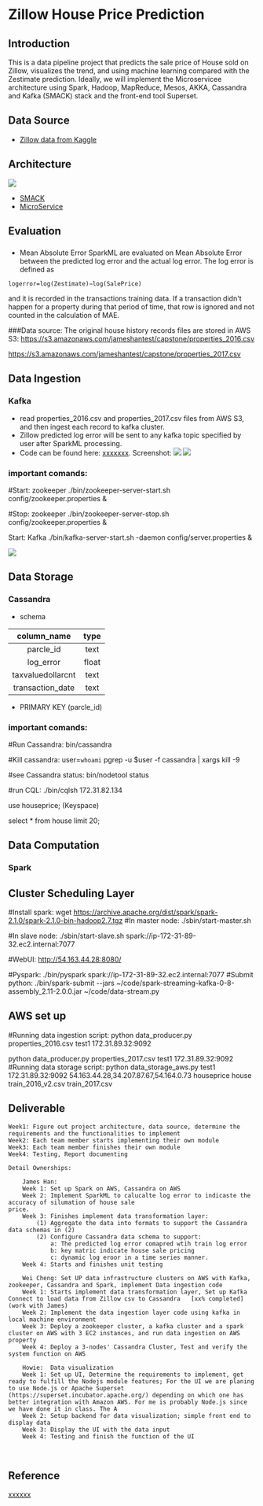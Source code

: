 Zillow House Price Prediction
================

Introduction
------------

This is a data pipeline project that predicts the sale price of House sold on Zillow, visualizes the trend, and using machine learning compared with the Zestimate prediction. Ideally, we will implement the Microservicee architecture using Spark, Hadoop, MapReduce, Mesos, AKKA, Cassandra and Kafka (SMACK) stack and the front-end tool Superset.

Data Source
-----------

-   [Zillow data from Kaggle](https://www.kaggle.com/c/zillow-prize-1#description)


Architecture
------------
![](images/architecture.png)
-   [SMACK](http://bigdata-madesimple.com/smackspark-mesos-akka-kafka/)
-   [MicroService](https://www.linkedin.com/pulse/how-go-from-lamp-microservices-eric-macdougall/)

Evaluation
--------------

###

-   Mean Absolute Error
SparkML are evaluated on Mean Absolute Error between the predicted log error and the actual log error. The log error is defined as

`logerror=log(Zestimate)−log(SalePrice)`

and it is recorded in the transactions training data. If a transaction didn't happen for a property during that period of time, that row is ignored and not counted in the calculation of MAE.

###Data source:
The original house history records files are stored in AWS S3:
https://s3.amazonaws.com/jameshantest/capstone/properties_2016.csv

https://s3.amazonaws.com/jameshantest/capstone/properties_2017.csv 

Data Ingestion
--------------
### Kafka

-   read properties_2016.csv and properties_2017.csv files from AWS S3, and then ingest each record to kafka cluster.
-   Zillow predicted log error will be sent to any kafka topic specified by user after SparkML processing.
-   Code can be found here: [xxxxxxx](fetch-bitcoin-price.py). Screenshot: ![](images/xxxxx.png) ![](images/xxxxx.png)

### important comands:
#Start: zookeeper
./bin/zookeeper-server-start.sh config/zookeeper.properties &

#Stop: zookeeper
./bin/zookeeper-server-stop.sh config/zookeeper.properties & 

Start: Kafka
./bin/kafka-server-start.sh -daemon config/server.properties &

![](images/xxxxxx.png)

Data Storage
------------

### Cassandra

-   schema

| column\_name |    type   |
|:------------:|:---------:|
|   parcle_id  |    text   |
|   log_error  |    float  |
|taxvaluedollarcnt|  text  |
|transaction_date|   text  |

-   PRIMARY KEY (parcle_id)
### important comands:
#Run Cassandra:
bin/cassandra

#Kill cassandra:
user=`whoami`
pgrep -u $user -f cassandra | xargs kill -9

#see Cassandra status:
bin/nodetool status

#run CQL:
./bin/cqlsh 172.31.82.134

use houseprice;  (Keyspace)

select * from house limit 20;

Data Computation
----------------

### Spark

Cluster Scheduling Layer
------------------------
#Install spark:
wget https://archive.apache.org/dist/spark/spark-2.1.0/spark-2.1.0-bin-hadoop2.7.tgz
#In master node:
./sbin/start-master.sh

#In slave node:
./sbin/start-slave.sh spark://ip-172-31-89-32.ec2.internal:7077

#WebUI:
http://54.163.44.28:8080/

#Pyspark:
./bin/pyspark spark://ip-172-31-89-32.ec2.internal:7077
​
#Submit python:
./bin/spark-submit --jars ~/code/spark-streaming-kafka-0-8-assembly_2.11-2.0.0.jar ~/code/data-stream.py

AWS set up 
---------------
#Running data ingestion script:
python data_producer.py properties_2016.csv test1 172.31.89.32:9092

python data_producer.py properties_2017.csv test1 172.31.89.32:9092
​
#Running data storage script:
python data_storage_aws.py test1 172.31.89.32:9092 54.163.44.28,34.207.87.67,54.164.0.73 houseprice house train_2016_v2.csv train_2017.csv

Deliverable
---------------

	Week1: Figure out project architecture, data source, determine the requirements and the functionalities to implement
	Week2: Each team member starts implementing their own module
	Week3: Each team member finishes their own module
	Week4: Testing, Report documenting		
	
	Detail Ownerships:
	
		James Han: 
		Week 1: Set up Spark on AWS, Cassandra on AWS
		Week 2: Implement SparkML to calucalte log error to indicaste the accuracy of silumation of house sale                               price.
		Week 3: Finishes implement data transformation layer: 
			(1) Aggregate the data into formats to support the Cassandra data schemas in (2)
			(2) Configure Cassandra data schema to support:
				a: The predicted log error comapred wtih train log error
				b: key matric indicate house sale pricing
				c: dynamic log eroor in a time series manner.		
		Week 4: Starts and finishes unit testing
		
		Wei Cheng: Set UP data infrastructure clusters on AWS with Kafka, zookeeper, Cassandra and Spark, implement Data ingestion code
		Week 1: Starts implement data transformation layer, Set up Kafka Connect to load data from Zillow csv to Cassandra   [xx% completed] (work with James)
		Week 2: Implement the data ingestion layer code using kafka in local machine environment
		Week 3: Deploy a zookeeper cluster, a kafka cluster and a spark cluster on AWS with 3 EC2 instances, and run data ingestion on AWS property
		Week 4: Deploy a 3-nodes' Cassandra Cluster, Test and verify the system function on AWS
		
		Howie:  Data visualization
		Week 1: Set up UI, Determine the requirements to implement, get ready to fulfill the Nodejs module features; For the UI we are planing to use Node.js or Apache Superset (https://superset.incubator.apache.org/) depending on which one has better integration with Amazon AWS. For me is probably Node.js since we have done it in class. The A
		Week 2: Setup backend for data visualization; simple front end to display data
		Week 3: Display the UI with the data input 
		Week 4: Testing and finish the function of the UI



​	


Reference
---------

[xxxxxx](http://xxxxxxx)
